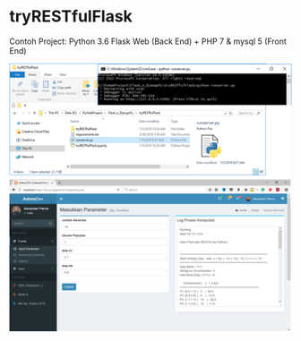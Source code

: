 # tryRESTfulFlask
Contoh Project: Python 3.6 Flask Web (Back End) + PHP 7 & mysql 5 (Front End) 

![RESTful API Python Web - Flask](https://github.com/enterumum/tryRESTfulFlask/blob/master/RESTful%20API%20Python%20Web%20and%20PHP-rev.png)
